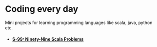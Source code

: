 # Coding every day

Mini projects for learning programming languages like scala, java, python etc.

- #### [S-99: Ninety-Nine Scala Problems](scala-learn/README.md)